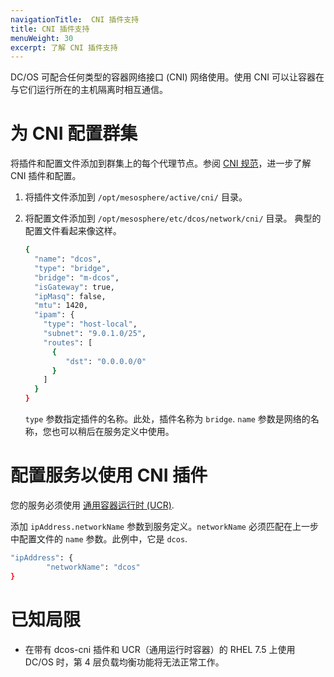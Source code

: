 ```yaml
---
navigationTitle:  CNI 插件支持
title: CNI 插件支持
menuWeight: 30
excerpt: 了解 CNI 插件支持
---
```




DC/OS 可配合任何类型的容器网络接口 (CNI) 网络使用。使用 CNI 可以让容器在与它们运行所在的主机隔离时相互通信。

# 为 CNI 配置群集

将插件和配置文件添加到群集上的每个代理节点。参阅 [CNI 规范](https://github.com/containernetworking/cni/blob/master/SPEC.md)，进一步了解 CNI 插件和配置。

1. 将插件文件添加到 `/opt/mesosphere/active/cni/` 目录。

1. 将配置文件添加到 `/opt/mesosphere/etc/dcos/network/cni/` 目录。
   典型的配置文件看起来像这样。

   ```bash
   {
     "name": "dcos",
     "type": "bridge",
     "bridge": "m-dcos",
     "isGateway": true,
     "ipMasq": false,
     "mtu": 1420,
     "ipam": {
       "type": "host-local",
       "subnet": "9.0.1.0/25",
       "routes": [
         {
            "dst": "0.0.0.0/0"
         }
       ]
     }
   }
   ```
   `type` 参数指定插件的名称。此处，插件名称为 `bridge`. `name` 参数是网络的名称，您也可以稍后在服务定义中使用。

# 配置服务以使用 CNI 插件

您的服务必须使用 [通用容器运行时 (UCR)](/mesosphere/dcos/cn/2.1/deploying-services/containerizers/ucr/).


添加 `ipAddress.networkName` 参数到服务定义。`networkName` 必须匹配在上一步中配置文件的 `name` 参数。此例中，它是 `dcos`.

```bash
"ipAddress": {
        "networkName": "dcos"
}
```

# 已知局限

- 在带有 dcos-cni 插件和 UCR（通用运行时容器）的 RHEL 7.5 上使用 DC/OS 时，第 4 层负载均衡功能将无法正常工作。
